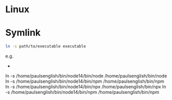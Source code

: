 # Linux

# Symlink
```sh
ln -s path/to/executable executable
```
e.g.
- ```sh
ln -s /home/paulsenglish/bin/node14/bin/node /home/paulsenglish/bin/node
ln -s /home/paulsenglish/bin/node14/bin/npm /home/paulsenglish/bin/npm
ln -s /home/paulsenglish/bin/node14/bin/npx /home/paulsenglish/bin/npx
ln -s /home/paulsenglish/bin/node14/bin/npm /home/paulsenglish/bin/npm

```
